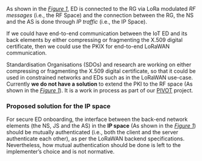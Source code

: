 As shown in the [*Figure 1*](/Figures/LoRaWAN_Key_Distribution-1.png), ED is connected to the RG via LoRa modulated *RF messages* (i.e., the RF Space) and the connection between the RG, the NS and the AS is done through *IP traffic* (i.e., the IP Space). 

If we could have end-to-end communication between the IoT ED and its back elements by either compressing or fragmenting the X.509 digital certificate, then we could use the PKIX for end-to-end LoRaWAN communication. 

Standardisation Organisations (SDOs) and research are working on either compressing or fragmenting the X.509 digital certificate, so that it could be used in constrained networks and EDs such as in the LoRaWAN use-case.  Currently **we do not have a solution** to extend the PKI to the RF space (As shown in the [*Figure 1*](/Figures/LoRaWAN_Key_Distribution-1.png)). It is a work in process as part of our [PIVOT](https://pivot-project.info/) project.

### Proposed solution for the IP space

For secure ED onboarding, the interface between the back-end network elements (the NS, JS and the AS) in the **IP space** (As shown in the [*Figure 1*](/Figures/LoRaWAN_Key_Distribution-1.png)) should be mutually authenticated (i.e., both the client and the server authenticate each other), as per the LoRaWAN backend specifications. Nevertheless, how mutual authentication should be done is left to the implementer’s choice and is not normative.
